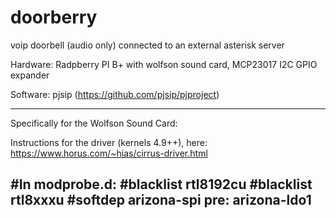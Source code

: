 # doorberry
voip doorbell (audio only) connected to an external asterisk server

Hardware: Radpberry PI B+ with wolfson sound card, 
	  MCP23017 I2C GPIO expander

Software: pjsip (https://github.com/pjsip/pjproject)

------------------------------------------------------------------
Specifically for the Wolfson Sound Card:

Instructions for the driver (kernels 4.9++), here:
https://www.horus.com/~hias/cirrus-driver.html

#In modprobe.d:
#blacklist rtl8192cu
#blacklist rtl8xxxu
#softdep arizona-spi pre: arizona-ldo1
------------------------------------------------------------------
